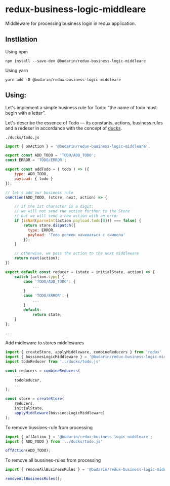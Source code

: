 # redux-business-logic-middleare

Middleware for processing business login in redux application.

## Instllation

Using npm

```shell
npm install --save-dev @budarin/redux-business-logic-middleare
```

Using yarn

```shell
yarn add -D @budarin/redux-business-logic-middleare
```

## Using:

Let's implement a simple business rule for Todo: “the name of todo must begin with a letter”.

Let's describe the essence of Todo — its constants, actions, business rules and a redeser in accordance with the concept of [ducks](https://github.com/erikras/ducks-modular-redux).

`./ducks/todo.js`

```js
import { onAction } = '@budarin/redux-business-logic-middleare';

export const ADD_TODO = 'TODO/ADD_TODO';
const ERROR = 'TODO/ERROR';

export const addTodo = ( todo ) => ({
    type: ADD_TODO,
    payload: { todo }
});

// let's add our business rule
onAction(ADD_TODO, (store, next, action) => {

    // if the 1st character is a digit:
    // we will not send the action further to the Store
    // but we will send a new action with an error
    if (isNaN(parseInt(action.payload.todo[0])) === false) {
        return store.dispatch({
          type: ERROR, 
          payload: 'Todo должен начинаться с символа' 
        });
    }

    // otherwise, we pass the action to the next middleware
    return next(action);
})

export default const reducer = (state = initialState, action) => {
    switch (action.type) {
        case 'TODO/ADD_TODO': {
            ...
        }
        case 'TODO/ERROR': {
            ...
        }
        default:
            return state;
    }
};

...
```

Add midleware to stores middlewares

```js
import { createStore, applyMiddleware, combineReducers } from 'redux'
import { bussinesLogicMiddleware } = '@budarin/redux-business-logic-middleare';
import todoReducer from '../ducks/todo.js'

const reducers = combineReducers(
    ...
    todoReducer,
    ...
);

const store = createStore(
    reducers, 
    initialState, 
    applyMiddleware(bussinesLogicMiddleware)
);
```

To remove bussines-rule from processing

```js
import { offAction } = '@budarin/redux-business-logic-middleare';
import { ADD_TODO } from '../ducks/todo.js'

offAction(ADD_TODO);
```
To remove all bussines-rules from processing

```js
import { removeAllBusinessRules } = '@budarin/redux-business-logic-middleare';

removeAllBusinessRules();
```